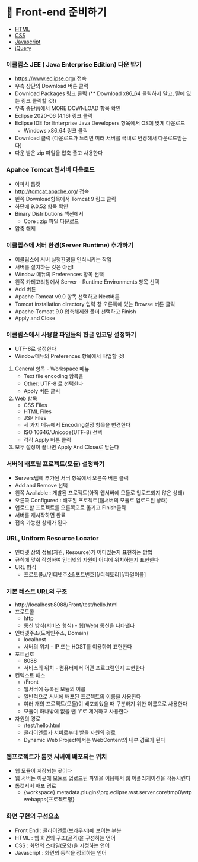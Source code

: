 # :pushpin: Front-end 준비하기

* [HTML]()
* [CSS]()
* [Javascript]()
* [jQuery]()

### 이클립스 JEE ( Java Enterprise Edition) 다운 받기
- https://www.eclipse.org/ 접속
- 우측 상단의 Download 버튼 클릭
- Download Packages 링크 클릭 (** Download x86_64 클릭하지 말고, 밑에 있는 링크 클릭할 것!)
- 우측 중단쯤에서 MORE DOWNLOAD 항목 확인
- Eclipse 2020-06 (4.16) 링크 클릭
- Eclipse IDE for Enterprise Java Developers 항목에서 OS에 맞게 다운로드
    - Windows x86_64 링크 클릭
- Download 클릭 (다운로드가 느리면 미러 서버를 국내로 변경해서 다운로드받는다)
- 다운 받은 zip 파일을 압축 풀고 사용한다

### Apahce Tomcat 웹서버 다운로드
- 아파치 톰캣
- http://tomcat.apache.org/ 접속
- 왼쪽 Download항목에서 Tomcat 9 링크 클릭
- 하단에 9.0.52 항목 확인
- Binary Distributions 섹션에서
	- Core : zip 파일 다운로드
- 압축 해제

### 이클립스에 서버 환경(Server Runtime) 추가하기
- 이클립스에 서버 실행환경을 인식시키는 작업
- 서버를 설치하는 것은 아님!
- Window 메뉴의 Preferences 항목 선택
- 왼쪽 카테고리창에서 Server - Runtime Environments 항목 선택
- Add 버튼
- Apache Tomcat v9.0 항목 선택하고 Next버튼
- Tomcat installation directory 입력 창 오른쪽에 있는 Browse 버튼 클릭
- Apache-Tomcat 9.0 압축해제한 폴더 선택하고 Finish
- Apply and Close

### 이클립스에서 사용할 파일들의 한글 인코딩 설정하기
- UTF-8로 설정한다
- Window메뉴의 Preferences 항목에서 작업할 것!
1. General 항목 - Workspace 메뉴
	- Text file encoding 항목을
	- Other: UTF-8 로 선택한다
	- Apply 버튼 클릭
2. Web 항목
    - CSS Files
    - HTML Files
    - JSP Files
    - 세 가지 메뉴에서 Encoding설정 항목을 변경한다
    - ISO 10646/Unicode(UTF-8) 선택
    - 각각 Apply 버튼 클릭
3. 모두 설정이 끝나면 Apply And Close로 닫는다

### 서버에 배포될 프로젝트(모듈) 설정하기
- Servers탭에 추가된 서버 항목에서 오른쪽 버튼 클릭
- Add and Remove 선택
- 왼쪽 Available : 개발된 프로젝트(아직 웹서버에 모듈로 업로드되지 않은 상태)
- 오른쪽 Configured : 배포된 프로젝트(웹서버의 모듈로 업로드된 상태)
- 업로드할 프로젝트를 오른쪽으로 옮기고 Finish클릭
- 서버를 재시작하면 완료
- 접속 가능한 상태가 된다

### URL, Uniform Resource Locator
- 인터넷 상의 정보(자원, Resource)가 어디있는지 표현하는 방법
- 규칙에 맞춰 작성하여 인터넷의 자원이 어디에 위치하는지 표현한다
- URL 형식
    - 프로토콜://인터넷주소[:포트번호][/디렉토리][/파일이름]

### 기본 테스트 URL의 구조
- http://localhost:8088/Front/test/hello.html
- 프로토콜
	- http
    - 통신 방식(서비스 형식) - 웹(Web) 통신을 나타낸다
- 인터넷주소(도메인주소, Domain)
    - localhost
	- 서버의 위치 - IP 또는 HOST를 이용하여 표현한다
- 포트번호
	- 8088
	- 서비스의 위치 - 컴퓨터에서 어떤 프로그램인지 표현한다
- 컨텍스트 패스
	- /Front
	- 웹서버에 등록된 모듈의 이름
	- 일반적으로 서버에 배포된 프로젝트의 이름을 사용한다
	- 여러 개의 프로젝트(모듈)이 배포되었을 때 구분하기 위한 이름으로 사용한다
	- 모듈이 하나밖에 없을 땐 '/'로 제거하고 사용한다
- 자원의 경로
	- /test/hello.html
	- 클라이언트가 서버로부터 받을 자원의 경로
	- Dynamic Web Project에서는 WebContent의 내부 경로가 된다

### 웹프로젝트가 톰캣 서버에 배포되는 위치
- 웹 모듈이 저장되는 곳이다
- 웹 서버는 이곳에 모듈로 업로드된 파일을 이용해서 웹 어플리케이션을 작동시킨다
- 톰캣서버 배포 경로
    - {workspace}\.metadata\.plugins\org.eclipse.wst.server.core\tmp0\wtpwebapps\{프로젝트명}

### 화면 구현의 구성요소
- Front End : 클라이언트(브라우저)에 보이는 부분
- HTML : 웹 화면의 구조(골격)을 구성하는 언어
- CSS : 화면의 스타일(모양)을 지정하는 언어
- Javascript : 화면의 동작을 정의하는 언어
